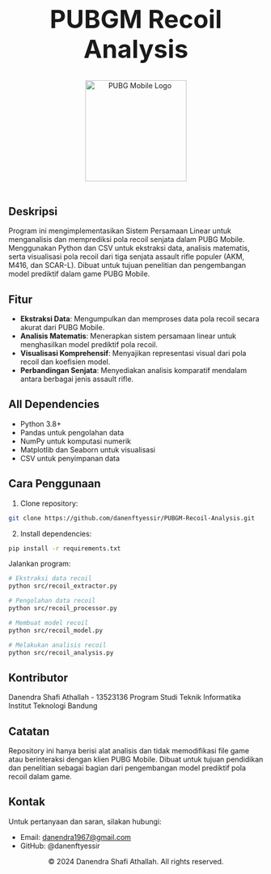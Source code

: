 <h1 align="center" style="font-size: 3.5em;">PUBGM Recoil Analysis</h1>
<div align="center">
  <img src="PUBG Logo.png" alt="PUBG Mobile Logo" width="200"/>
  <br><br>
</div>

## Deskripsi
Program ini mengimplementasikan Sistem Persamaan Linear untuk menganalisis dan memprediksi pola recoil senjata dalam PUBG Mobile. Menggunakan Python dan CSV untuk ekstraksi data, analisis matematis, serta visualisasi pola recoil dari tiga senjata assault rifle populer (AKM, M416, dan SCAR-L). Dibuat untuk tujuan penelitian dan pengembangan model prediktif dalam game PUBG Mobile.

## Fitur

* **Ekstraksi Data**: Mengumpulkan dan memproses data pola recoil secara akurat dari PUBG Mobile.
* **Analisis Matematis**: Menerapkan sistem persamaan linear untuk menghasilkan model prediktif pola recoil.
* **Visualisasi Komprehensif**: Menyajikan representasi visual dari pola recoil dan koefisien model.
* **Perbandingan Senjata**: Menyediakan analisis komparatif mendalam antara berbagai jenis assault rifle.

## All Dependencies

* Python 3.8+
* Pandas untuk pengolahan data
* NumPy untuk komputasi numerik
* Matplotlib dan Seaborn untuk visualisasi
* CSV untuk penyimpanan data

## Cara Penggunaan

1. Clone repository:
```bash
git clone https://github.com/danenftyessir/PUBGM-Recoil-Analysis.git
```
2. Install dependencies:
```bash
pip install -r requirements.txt
```
Jalankan program:
```bash
# Ekstraksi data recoil
python src/recoil_extractor.py

# Pengolahan data recoil
python src/recoil_processor.py

# Membuat model recoil
python src/recoil_model.py

# Melakukan analisis recoil
python src/recoil_analysis.py
```

## Kontributor
Danendra Shafi Athallah - 13523136
Program Studi Teknik Informatika
Institut Teknologi Bandung

## Catatan
Repository ini hanya berisi alat analisis dan tidak memodifikasi file game atau berinteraksi dengan klien PUBG Mobile. Dibuat untuk tujuan pendidikan dan penelitian sebagai bagian dari pengembangan model prediktif pola recoil dalam game.

## Kontak
Untuk pertanyaan dan saran, silakan hubungi:
* Email: danendra1967@gmail.com
* GitHub: @danenftyessir

<div align="center">
© 2024 Danendra Shafi Athallah. All rights reserved.
</div>
